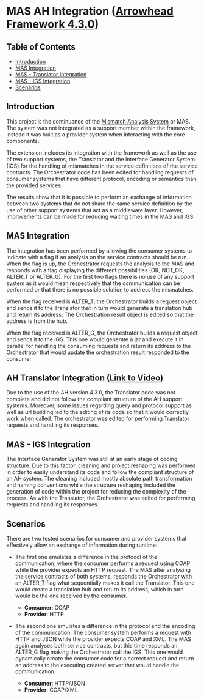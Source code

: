# MAS AH Integration ([Arrowhead Framework 4.3.0](https://github.com/arrowhead-f/core-java-spring#arrowhead-framework-430))

## Table of Contents
- [Introduction](#introduction)
- [MAS Integration](#mas-integration)
- [MAS - Translator Integration](#mas-translator-integration)
- [MAS - IGS Integration](#mas-igs-integration)
- [Scenarios](#scenarios)

## Introduction

This project is the continuance of the [Mismatch Analysis System](https://github.com/fernand0labra/mismatch-analysis-system) or MAS. The system was not integrated as a support member within the framework, instead it was built as a provider system when interacting with the core components. 

The extension includes its integration with the framework as well as the use of two support systems, the Translator and the Interface Generator System (IGS) for the handling of mismatches in the service definitions of the service contracts. The Orchestrator code has been edited for handling requests of consumer systems that have different protocol, encoding or semantics than the provided services.

The results show that it is possible to perform an exchange of information between two systems that do not share the same service definition by the use of other support systems that act as a middleware layer. However, improvements can be made for reducing waiting times in the MAS and IGS.

## MAS Integration

The integration has been performed by allowing the consumer systems to indicate with a flag if an analysis on the service contracts should be run. When the flag is up, the Orchestrator requests the analysis to the MAS and responds with a flag displaying the different possibilities (OK, NOT_OK, ALTER_T or ALTER_G). For the first two flags there is no use of any support system as it would mean respectively that the communication can be performed or that there is no possible solution to address the mismatches.

When the flag received is ALTER_T, the Orchestrator builds a request object and sends it to the Translator that in turn would generate a translation hub and return its address. The Orchestration result object is edited so that the address is from the hub.

When the flag received is ALTER_G, the Orchestrator builds a request object and sends it to the IGS. This one would generate a jar and execute it in parallel for handling the consuming requests and return its address to the Orchestrator that would update the orchestration result responded to the consumer.

## AH Translator Integration ([Link to Video](https://web.microsoftstream.com/video/8ec7b31e-b2ca-4a4c-a8f9-1f8af9351d3a))

Due to the use of the AH version 4.3.0, the Translator code was not complete and did not follow the compliant structure of the AH support systems. Moreover, some issues regarding query and protocol support as well as url building led to the editing of its code so that it would correctly work when called. The orchestrator was edited for performing Translator requests and handling its responses.

## MAS - IGS Integration

The Interface Generator System was still at an early stage of coding structure. Due to this factor, cleaning and project reshaping was performed in order to easily understand its code and follow the compliant structure of an AH system. The cleaning included mostly absolute path transformation and naming conventions while the structure reshaping included the generation of code within the project for reducing the complexity of the process. As with the Translator, the Orchestrator was edited for performing requests and handling its responses.

## Scenarios

There are two tested scenarios for consumer and provider systems that effectively allow an exchange of information during runtime:
* The first one emulates a difference in the protocol of the communication, where the consumer performs a request using COAP while the provider expects an HTTP request. The MAS after analysing the service contracts of both systems, responds the Orchestrator with an ALTER_T flag what sequentially makes it call the Translator. This one would create a translation hub and return its address, which in turn would be the one received by the consumer. 
  - **Consumer**: COAP
  - **Provider**: HTTP
  
* The second one emulates a difference in the protocol and the encoding of the communication. The consumer system performs a request with HTTP and JSON while the provider expects COAP and XML. The MAS again analyses both service contracts, but this time responds an ALTER_G flag making the Orchestrator call the IGS. This one would dynamically create the consumer code for a correct request and return an address to the executing created server that would handle the communication.
  - **Consumer**: HTTP/JSON
  - **Provider**: COAP/XML
